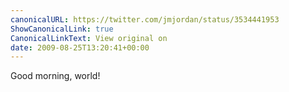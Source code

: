 ```yaml
---
canonicalURL: https://twitter.com/jmjordan/status/3534441953
ShowCanonicalLink: true
CanonicalLinkText: View original on
date: 2009-08-25T13:20:41+00:00
---
```

Good morning, world!